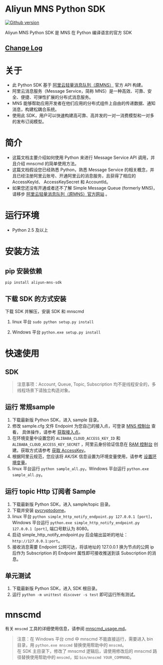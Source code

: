 # Aliyun MNS Python SDK

[![Github version](https://badgen.net/badge/color/1.2.2/green?label=version)](https://badgen.net/badge/color/1.2.2/green?label=version)

Aliyun MNS Python SDK 是 MNS 在 Python 编译语言的官方 SDK

## [Change Log](CHANGELOG.md)

# 关于

- 此 Python SDK 基于 [阿里云轻量消息队列（原MNS）](https://www.aliyun.com/product/mns/) 官方 API 构建。
- 阿里云消息服务（Message Service，简称 MNS）是一种高效、可靠、安全、便捷、可弹性扩展的分布式消息服务。
- MNS 能够帮助应用开发者在他们应用的分布式组件上自由的传递数据、通知消息，构建松耦合系统。
- 使用此 SDK，用户可以快速构建高可靠、高并发的一对一消费模型和一对多的发布订阅模型。

# 简介

- 这篇文档主要介绍如何使用 Python 来进行 Message Service API 调用，并且介绍 mnscmd 的简单使用方法。
- 这篇文档假设您已经熟悉 Python，熟悉 Message Service 的相关概念，并且已经注册阿里云账号、开通阿里云的消息服务，且获得了相应的
  AccessKeyId、
  AccessKeySecret 和 AccountId。
- 如果您还没有开通或者还不了解 Simple Message Queue (formerly MNS)，请移步 [阿里云轻量消息队列（原MNS）官方网站](https://www.aliyun.com/product/mns/) 。

# 运行环境

- Python 2.5 及以上

# 安装方法

## pip 安装依赖

```pip install aliyun-mns-sdk```

## 下载 SDK 的方式安装

下载 SDK 并解压，安装 SDK 和 mnscmd

1. linux 平台
   ```sudo python setup.py install```

2. Windows 平台
   ```python.exe setup.py install```

# 快速使用

## SDK

> 注意事项：Account, Queue, Topic, Subscription 均不是线程安全的，多线程场景下请独立构造对象。

## 运行 常规sample

1. 下载最新版 Python SDK，进入 sample 目录。
2. 修改 sample.cfg 文件 Endpoint 为您自己的接入点，可登录 [MNS 控制台](https://mns.console.aliyun.com/) 查看，
   具体操作，请参考 [获取接入点](https://help.aliyun.com/zh/mns/user-guide/manage-queues-in-the-console?spm=a2c4g.11186623.0.i25#section-yhc-ix5-300)。
3. 在环境变量中设置您的 `ALIBABA_CLOUD_ACCESS_KEY_ID` 和 `ALIBABA_CLOUD_ACCESS_KEY_SECRET`
   ，阿里云身份验证信息在 [RAM 控制台](https://ram.console.aliyun.com/)
   创建。获取方式请参考 [获取 AccessKey](https://help.aliyun.com/document_detail/53045.html?spm=a2c4g.11186623.0.i29#task-354412)。
4. 根据阿里云规范，您应该将 AK/SK
   信息设置为环境变量使用，请参考 [设置环境变量](https://help.aliyun.com/zh/sdk/developer-reference/configure-the-alibaba-cloud-accesskey-environment-variable-on-linux-macos-and-windows-systems)。
5. linux 平台运行 `python sample_all.py`，Windows 平台运行 `python.exe sample_all.py`。

## 运行 topic Http 订阅者 Sample

1. 下载最新版 Python SDK，进入 sample/topic 目录。
2. 下载并安装 [pycryptodome](https://pypi.org/project/pycryptodome/)。
3. linux 平台 `python simple_http_notify_endpoint.py 127.0.0.1 [port]`，
   Windows 平台运行 `python.exe simple_http_notify_endpoint.py 127.0.0.1 [port]`,
   端口号默认为 8080。
4. 启动 simple_http_notify_endpoint.py 后会输出监听的地址：`http://127.0.0.1:port`。
5. 接收消息需要 Endpoint 公网可达，将该地址的 127.0.0.1 换为节点的公网 ip 后作为 Subscription 的 Endpoint 属性即可接收推送到该
   Subscription 的消息。

## 单元测试

1. 下载最新版 Python SDK，进入 SDK 根目录。
2. 运行 ```python -m unittest discover -s test``` 即可运行所有测试。

# mnscmd
有关 `mnscmd` 工具的详细使用信息，请参阅 [mnscmd_usage.md](bin/mnscmd_usage.md)。
> 注意：在 Windows 平台 cmd 中 mnscmd 不能直接运行，需要进入 bin 目录，用 `python.exe mnscmd` 替换使用帮助中的 `mnscmd`。  
> 在 SDK 主目录下，修改了 mnscmd 逻辑后，请使用修改后的 mnscmd 路径替换使用帮助中的 `mnscmd`，如 `bin/mnscmd YOUR_COMMAND`。
